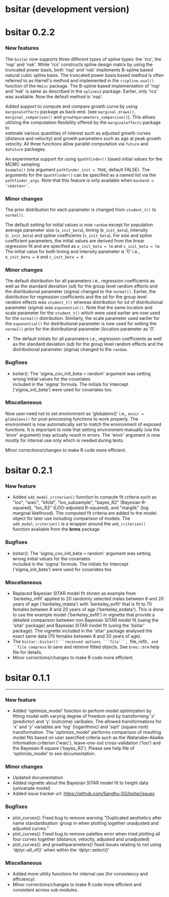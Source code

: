 # bsitar (development version)

# bsitar 0.2.2


### New features

  The ```bsitar``` now supports three different types of spline types: the 'rcs', the 'nsp' and 'nsk'.
  While 'rcs' constructs spline design matrix by using the truncated power basis, both  'nsp' and 'nsk'
  implements B-spline based natural cubic spline basis. The truncated power basis based method is often
  referred to as Harrell's method and implemented in the ```rcspline.eval()``` function of the ```Hmisc```
  package. The B-spline based implementation of 'nsp' and 'nsk' is same as described in the ```splines2``` 
  package. Earlier, only 'rcs' was available. Now the default method is 'nsp'.


  Added support to compute and compare growth curve by using ```marginaleffects``` package as back-end.
  (see  ```marginal_draws()```, ```marginal_comparison()``` and ```growthparameters_comparison()```). 
  This allows utilizing the computation flexibility offered by the ```marginaleffects``` package to  
  estimate various quantities of interest such as adjusted growth curves (distance and velocity) and
  growth parameters such as age at peak growth velocity. All three functions allow parallel computation 
  via ```future``` and ```doFuture``` packages.
    
  An experimental support for using ```$pathfinder()``` based initial values for the MCMC sampling  
  ```$sample()``` (via argument ```pathfinder_init = TRUE```, default FALSE). The arguments for the 
  ```$pathfinder()``` can be specified as a named list via the ```pathfinder_args```. Note that this
  feature is only available when ```backend = 'cmdstanr'```. 

### Minor changes

  The prior distribution for each parameter is changed from ```student_t()``` to ```normal()```. 

  The default setting for initial values is now ```random``` except for population average parameter
  size (```a_init_beta```), timing (```b_init_beta```), intensity (```c_init_beta```) and spline 
  coefficients (```s_init_beta```). For size and spline coefficient parameters, the initial values 
  are derived from the linear regression fit and are specified as ```a_init_beta = lm``` and 
  ```s_init_beta = lm```. The initial value for both timing and intensity parameter is '0' i.e., 
  ```b_init_beta = 0``` and ```c_init_beta = 0```

### Minor changes

  The default distribution for all parameters i.e., regression coefficients as well as the standard
   deviation (sd) for the group level random effects and the distributional parameter (sigma) changed 
   to the ```normal()```. Earlier, the distribution for regression coefficients and the sd for the 
   group level random effects was ```student_t()``` whereas distribution for sd of distributional 
   parameter (sigma) was ```exponential()```. Note that the same location and scale parameter for the 
   ```student_t()``` which were used earlier are now used for the ```normal()``` distribution. Similarly,
   the scale parameter used earlier for the ```exponential()``` for distributional parameter is now 
   used for setting the ```normal()``` prior for the distributional parameter (location parameter as '0'.

- The default initials for all parameters i.e., regression coefficients as well as the standard
   deviation (sd) for the group level random effects and the distributional parameter (sigma) changed 
   to the ```random```. 

### Bugfixes

- bsitar(): The 'sigma_cov_init_beta = random' argument was setting wrong initial values for the covariates  
  included in the 'sigma' formula. The initials for Intercept ('sigma_init_beta') were used for covariates too.



### Miscellaneous
 Now user need not to set environment as 'globalenv()' i.e., ```envir = globalenv()``` for post processing
functions to work properly. The environment is now automatically set to match the environment of exposed 
functions. It is important to note that setting environment manually (via the 'envir' argument) may actually 
result in errors. The 'envir' argument is now mostly for internal use only which is needed during tests.

Minor corrections/changes to make R code more efficient.



# bsitar 0.2.1


### New feature

- Added ```add_model_criterion()``` function to compute fit criteria such as "loo", "waic", "kfold", 
 "loo_subsample", "bayes_R2" (Bayesian R-squared), "loo_R2" (LOO-adjusted R-squared), and "marglik" 
 (log marginal likelihood). The computed fit criteria are added to the model object for later use including 
 comparison of models.  The ```add_model_criterion()``` is a wrapper around the ```add_criterion()``` 
 function available from the  **brms** package


### Bugfixes

- bsitar(): The 'sigma_cov_init_beta = random' argument was setting wrong initial values for the covariates  
  included in the 'sigma' formula. The initials for Intercept ('sigma_init_beta') were used for covariates too.



### Miscellaneous
- Replaced Bayesian SITAR model fit shown as example from 'berkeley_mfit' applied to 20 randomly selected males   between 6 and 20 years of age ('berkeley_mdata') with 'berkeley_exfit' that is fit to 70 females between 8 and 20 years of age ('berkeley_exdata'). This is done to use the example model ('berkeley_exfit') in vignette that provide a detailed comparison between non Bayesian SITAR model fit (using the 'sitar' package) and Bayesian SITAR model fit (using the 'bsitar' package). The vignette included in the 'sitar' package analysed the exact same data (70 females between 8 and 20 years of age). 
- The ``bsitar::bsitar()```received options ```file```, ``file_refit```, and ``file_compress``` to save and retreive fitted objects. See  ```brms::brm``` help file for details. 
- Minor corrections/changes to make R code more efficient.


# bsitar 0.1.1


---

### New feature

- Added 'optimize_model' function to perform model optimization by fitting 
  model with varying degree of freedom and by transforming 'x' (predictor) 
  and 'y' (outcome) varibales. The allowed transformations for 'x' and 'y' 
  variables are 'log' (logarithmic) and 'sqrt' (square root) transformation. 
  The 'optimize_model' performs comparison of resulting model fits based on 
  user specified  criteria such as the Watanabe–Akaike information criterion
  ('waic'), leave-one-out cross-validation ('loo') and the Bayesian R square 
  ('bayes_R2'). Please see help file of 'optimize_model' to see documentation.

### Minor changes

- Updated documentation
- Added vignette about the Bayesian SITAR model fit to height data (univariate model)
- Added issue tracker url: https://github.com/Sandhu-SS/bsitar/issues


### Bugfixes

- plot_curves(): Fixed bug to remove warning "Duplicated aesthetics after name 
standardisation: group in when plotting together unadjusted and adjusted curves." 
- plot_curves(): Fixed bug to remove palettes error when tried plotting all 
four curves together (distance, velocity, adjusted and unadjusted)
- plot_curves(): and growthparameters() fixed issues relating to not using 
'dplyr::all_of()' when within the 'dplyr::select()'


### Miscellaneous
- Added more utility functions for internal use (for consistency and efficiency) 
- Minor corrections/changes to make R code more efficient and consistent across sub modules.



